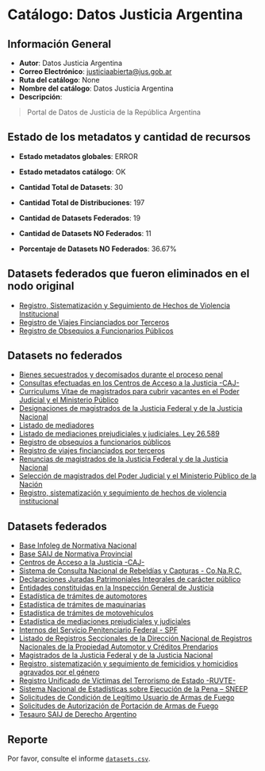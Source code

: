 
# Catálogo: Datos Justicia Argentina

## Información General

- **Autor**: Datos Justicia Argentina
- **Correo Electrónico**: justiciaabierta@jus.gob.ar
- **Ruta del catálogo**: None
- **Nombre del catálogo**: Datos Justicia Argentina
- **Descripción**:

> Portal de Datos de Justicia de la República Argentina

## Estado de los metadatos y cantidad de recursos

- **Estado metadatos globales**: ERROR
- **Estado metadatos catálogo**: OK
- **Cantidad Total de Datasets**: 30
- **Cantidad Total de Distribuciones**: 197

- **Cantidad de Datasets Federados**: 19
- **Cantidad de Datasets NO Federados**: 11
- **Porcentaje de Datasets NO Federados**: 36.67%

## Datasets federados que fueron eliminados en el nodo original

- [Registro, Sistematización y Seguimiento de Hechos de Violencia Institucional](http://datos.jus.gob.ar/dataset/registro-sistematizacin-y-seguimiento-de-hechos-de-violencia-institucional)
- [Registro de Viajes Fincianciados por Terceros](https://www.argentina.gob.ar/consultar-sobre-regimen-de-obsequios-funcionarios-publicos)
- [Registro de Obsequios a Funcionarios Públicos](https://www.argentina.gob.ar/consultar-sobre-regimen-de-obsequios-funcionarios-publicos)

## Datasets no federados

- [Bienes secuestrados y decomisados durante el proceso penal]()
- [Consultas efectuadas en los Centros de Acceso a la Justicia -CAJ-]()
- [Curriculums Vitae de magistrados para cubrir vacantes en el Poder Judicial y el Ministerio Público]()
- [Designaciones de magistrados de la Justicia Federal y de la Justicia Nacional]()
- [Listado de mediadores]()
- [Listado de mediaciones prejudiciales y judiciales. Ley 26.589]()
- [Registro de obsequios a funcionarios públicos](https://www.argentina.gob.ar/consultar-sobre-regimen-de-obsequios-funcionarios-publicos)
- [Registro de viajes fincianciados por terceros](https://www.argentina.gob.ar/consultar-sobre-regimen-de-obsequios-funcionarios-publicos)
- [Renuncias de magistrados de la Justicia Federal y de la Justicia Nacional]()
- [Selección de magistrados del Poder Judicial y el Ministerio Público de la Nación]()
- [Registro, sistematización y seguimiento de hechos de violencia institucional]()

## Datasets federados

- [Base Infoleg de Normativa Nacional](http://www.infoleg.gob.ar)
- [Base SAIJ de Normativa Provincial]()
- [Centros de Acceso a la Justicia -CAJ-](http://www.jus.gob.ar/accesoalajusticia.aspx)
- [Sistema de Consulta Nacional de Rebeldías y Capturas - Co.Na.R.C.]()
- [Declaraciones Juradas Patrimoniales Integrales de carácter público](https://www2.jus.gov.ar/consultaddjj)
- [Entidades constituidas en la Inspección General de Justicia]()
- [Estadística de trámites de automotores](http://www.dnrpa.gov.ar)
- [Estadística de trámites de maquinarias](http://www.dnrpa.gov.ar)
- [Estadística de trámites de motovehículos](http://www.dnrpa.gov.ar)
- [Estadística de mediaciones prejudiciales y judiciales]()
- [Internos del Servicio Penitenciario Federal - SPF]()
- [Listado de Registros Seccionales de la Dirección Nacional de Registros Nacionales de la Propiedad Automotor y Créditos Prendarios](http://www.dnrpa.gov.ar)
- [Magistrados de la Justicia Federal y de la Justicia Nacional]()
- [Registro, sistematización y seguimiento de femicidios y homicidios agravados por el género]()
- [Registro Unificado de Víctimas del Terrorismo de Estado -RUVTE-](http://www.jus.gob.ar/derechoshumanos/areas-tematicas/ruvte.aspx)
- [Sistema Nacional de Estadísticas sobre Ejecución de la Pena – SNEEP]()
- [Solicitudes de Condición de Legítimo Usuario de Armas de Fuego]()
- [Solicitudes de Autorización de Portación de Armas de Fuego]()
- [Tesauro SAIJ de Derecho Argentino]()

## Reporte

Por favor, consulte el informe [`datasets.csv`](datasets.csv).
